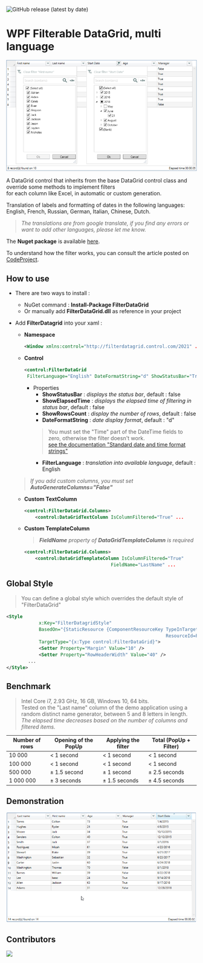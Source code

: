 <!--
Edited
https://dillinger.io/
https://kramdown.gettalong.org/quickref.html
-->
![GitHub release (latest by date)](https://img.shields.io/github/v/release/macgile/DataGridFilter)

# WPF Filterable DataGrid, multi language
![datagrid image demo](FilterDataGrid.png)  

A DataGrid control that inherits from the base DataGrid control class and override some methods to implement filters  
for each column like Excel, in automatic or custom generation.  

Translation of labels and formatting of dates in the following languages: English, French, Russian, German, Italian, Chinese, Dutch.

 > *The translations are from google translate, if you find any errors or want to add other languages, please let me know.*

The **Nuget package** is available [here](https://www.nuget.org/packages/FilterDataGrid/).

To understand how the filter works, you can consult the article posted on [CodeProject](https://www.codeproject.com/Articles/5292782/WPF-DataGrid-Filterable-multi-language).


## How to use
 - There are two ways to install :
   + NuGet command : **Install-Package FilterDataGrid**
   + Or manually add **FilterDataGrid.dll** as reference in your project
   
 - Add **FilterDatagrid** into your xaml :   
 
      - **Namespace**  
		```xml 
		<Window xmlns:control="http://filterdatagrid.control.com/2021" ...
		```
	  - **Control**   
		```xml 
		<control:FilterDataGrid 
		 FilterLanguage="English" DateFormatString="d" ShowStatusBar="True" ShowElapsedTime="False" ...
		```   
		- Properties
		  - **ShowStatusBar** : *displays the status bar*, default : false  
		  - **ShowElapsedTime** : *displays the elapsed time of filtering in status bar*, default : false  
		  - **ShowRowsCount** : *display the number of rows*, default : false  
		  - **DateFormatString** : *date display format*, default : "d" 
		  > You must set the "Time" part of the DateTime fields to zero, otherwise the filter doesn't work.    
[see the documentation "Standard date and time format strings"](https://docs.microsoft.com/en-us/dotnet/standard/base-types/standard-date-and-time-format-strings)
		  - **FilterLanguage** : *translation into available language*, default : English   

		>  

 	> *If you add custom columns, you must set **AutoGenerateColumns="False"*** 
		
	  - **Custom TextColumn**   
		```xml
		<control:FilterDataGrid.Columns>   
		    <control:DataGridTextColumn IsColumnFiltered="True" ...
		```
	  - **Custom TemplateColumn**  
	    > ***FieldName** property of **DataGridTemplateColumn** is required*   
	    
		```xml
		<control:FilterDataGrid.Columns>   
		    <control:DataGridTemplateColumn IsColumnFiltered="True"
			                            FieldName="LastName" ...
		```

## Global Style ##

>You can define a global style which overrides the default style of "FilterDataGrid"  

```xml
<Style
            x:Key="FilterDatagridStyle"
            BasedOn="{StaticResource {ComponentResourceKey TypeInTargetAssembly=control:FilterDataGrid,
                                                           ResourceId=FilterDataGridStyle}}"
            TargetType="{x:Type control:FilterDataGrid}">
            <Setter Property="Margin" Value="10" />
            <Setter Property="RowHeaderWidth" Value="40" />
	    ...
</Style>
```

## Benchmark ##

> Intel Core i7, 2.93 GHz, 16 GB, Windows 10, 64 bits.  
> Tested on the "Last name" column of the demo application using a random distinct name generator, between 5 and 8 letters in length.  
> *The elapsed time decreases based on the number of columns and filtered items.*


Number of rows | Opening of the PopUp | Applying the filter | Total (PopUp + Filter)
 --- | --- | --- | ---
10 000 | < 1 second | < 1 second | < 1 second 
100 000 | < 1 second | < 1 second | < 1 second 
500 000 | ± 1.5 second | ± 1 second	| ± 2.5 seconds 
1 000 000 | ± 3 seconds	| ± 1.5 seconds	| ± 4.5 seconds 

## Demonstration ##
![datagrid image demo](capture.gif)  

## Contributors
<a href="https://github.com/macgile/DataGridFilter/graphs/contributors">
  <img src="https://contrib.rocks/image?repo=macgile/DataGridFilter" />
</a>

<!-- Made with [contributors-img](https://contrib.rocks). -->
